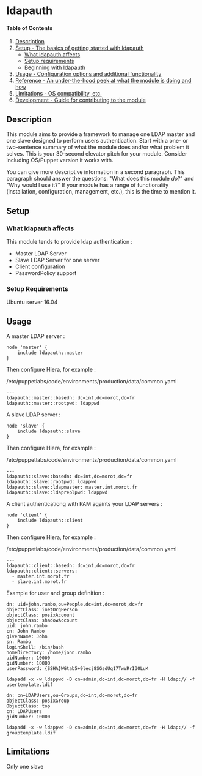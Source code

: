 # ldapauth

#### Table of Contents

1. [Description](#description)
1. [Setup - The basics of getting started with ldapauth](#setup)
    * [What ldapauth affects](#what-ldapauth-affects)
    * [Setup requirements](#setup-requirements)
    * [Beginning with ldapauth](#beginning-with-ldapauth)
1. [Usage - Configuration options and additional functionality](#usage)
1. [Reference - An under-the-hood peek at what the module is doing and how](#reference)
1. [Limitations - OS compatibility, etc.](#limitations)
1. [Development - Guide for contributing to the module](#development)

## Description

This module aims to provide a framework to manage one LDAP master and one slave 
designed to perform users authentication.
Start with a one- or two-sentence summary of what the module does and/or what
problem it solves. This is your 30-second elevator pitch for your module.
Consider including OS/Puppet version it works with.

You can give more descriptive information in a second paragraph. This paragraph
should answer the questions: "What does this module *do*?" and "Why would I use
it?" If your module has a range of functionality (installation, configuration,
management, etc.), this is the time to mention it.

## Setup

### What ldapauth affects

This module tends to provide ldap authentication :
- Master LDAP Server
- Slave LDAP Server for one server
- Client configuration
- PasswordPolicy support

### Setup Requirements

Ubuntu server 16.04

## Usage
A master LDAP server :

```
node 'master' {
    include ldapauth::master
}
```

Then configure Hiera, for example :

/etc/puppetlabs/code/environments/production/data/common.yaml

```
---
ldapauth::master::basedn: dc=int,dc=morot,dc=fr
ldapauth::master::rootpwd: ldappwd
```

A slave LDAP server :

```
node 'slave' {
    include ldapauth::slave
}
```

Then configure Hiera, for example :

/etc/puppetlabs/code/environments/production/data/common.yaml

```
---
ldapauth::slave::basedn: dc=int,dc=morot,dc=fr
ldapauth::slave::rootpwd: ldappwd
ldapauth::slave::ldapmaster: master.int.morot.fr
ldapauth::slave::ldapreplpwd: ldappwd
```


A client authenticationg with PAM againts your LDAP servers :

```
node 'client' {
    include ldapauth::client
}
```

Then configure Hiera, for example :

/etc/puppetlabs/code/environments/production/data/common.yaml

```
---
ldapauth::client::basedn: dc=int,dc=morot,dc=fr
ldapauth::client::servers:
  - master.int.morot.fr
  - slave.int.morot.fr
```

Example for user and group definition :

```
dn: uid=john.rambo,ou=People,dc=int,dc=morot,dc=fr
objectClass: inetOrgPerson
objectClass: posixAccount
objectClass: shadowAccount
uid: john.rambo
cn: John Rambo
givenName: John
sn: Rambo
loginShell: /bin/bash
homeDirectory: /home/john.rambo
uidNumber: 10000
gidNumber: 10000
userPassword: {SSHA}WGtab5+9lecj8SGsdUq17TwVRrI30LuK

ldapadd -x -w ldappwd -D cn=admin,dc=int,dc=morot,dc=fr -H ldap:// -f usertemplate.ldif

dn: cn=LDAPUsers,ou=Groups,dc=int,dc=morot,dc=fr
objectClass: posixGroup
ObjectClass: top
cn: LDAPUsers
gidNumber: 10000

ldapadd -x -w ldappwd -D cn=admin,dc=int,dc=morot,dc=fr -H ldap:// -f grouptemplate.ldif
```


## Limitations

Only one slave

